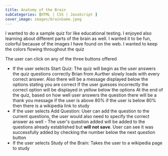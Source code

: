 ```yaml
---
title: Anatomy of the Brain
subCategories: [HTML | CSS | JavaScript ]
cover_image: images/brainGame.jpeg 
---
```


I wanted to do a sample quiz for like educational testing. I enjoyed also learning about different parts of the brain as well. I wanted it to be fun, colorful because of the images I have found on the web. I wanted to keep the colors flowing throughout the quiz

The user can click on any of the three buttons offered

- If the user selects Start Quiz:
    The quiz will begin as the user answers the quiz questions correctly Brian from Aurther slowly loads with every correct answer. Also there will be a message displayed below the options stating you are correct
    If the user guesses incorrectly the correct option will be displayed in yellow below the options
    At the end of the quiz, based on how well user answers the question there will be a thank you message if the user is above 80% if the user is below 80% then there is a wikipedia link to study
- If the user selects Add Question:
    User can add the question to the current questions, the user would also need to specify the correct answer as well
        - The user's question added will be added to the questions already established but **will not save**.
    User can see it was successfully added by checking the number below the next question button
- If the user selects Study of the Brain:
    Takes the user to a wikipedia page to study